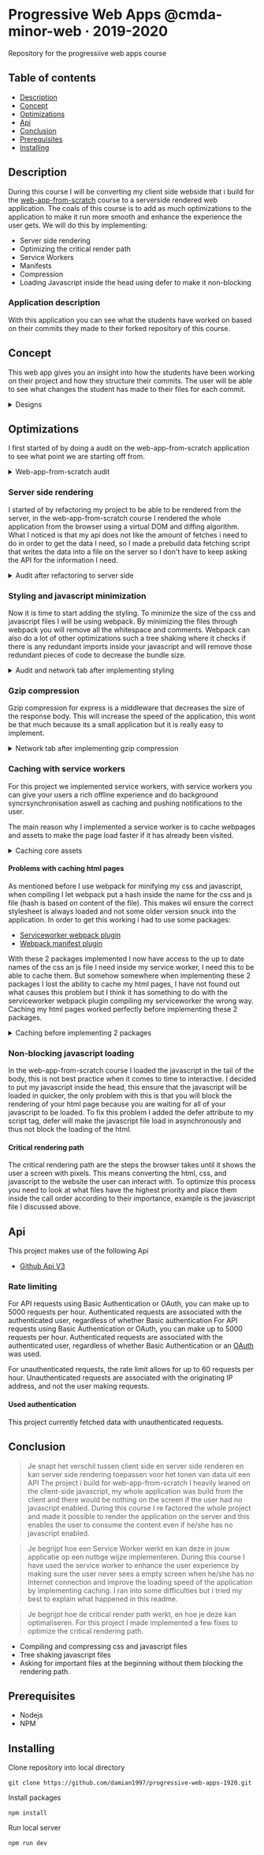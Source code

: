 # Progressive Web Apps @cmda-minor-web · 2019-2020
Repository for the progressiive web apps course

## Table of contents
* [Description](#description)
* [Concept](#concept)
* [Optimizations](#optimizations)
* [Api](#api)
* [Conclusion](#conclusion)
* [Prerequisites](#prerequisites)
* [Installing](#installing)

## Description
During this course I will be converting my client side webside that i build for the [web-app-from-scratch](https://github.com/damian1997/web-app-from-scratch-1920) course to a serverside rendered web application.
The coals of this course is to add as much optimizations to the application to make it run more smooth and enhance the experience the user gets. We will do this by
implementing:
* Server side rendering
* Optimizing the critical render path
* Service Workers
* Manifests
* Compression
* Loading Javascript inside the head using defer to make it non-blocking

### Application description
With this application you can see what the students have worked on based on their commits they made to their forked repository of this course.

## Concept
This web app gives you an insight into how the students have been working on their project and how they structure their commits. The user will be able
to see what changes the student has made to their files for each commit.

<details>
<summary>Designs</summary>

**Desktop design overviewpage**

<img src="./github/images/design-1.png" alt="">

**Mobile designs**

<img src="./github/images/design-2.png" alt="">

<img src="./github/images/design-3.png" alt="">

</details>

## Optimizations
I first started of by doing a audit on the web-app-from-scratch application to see what point we are starting off from.

<details>
<summary>Web-app-from-scratch audit</summary>
As you can see from the image below the application functions terribly and has really low scores across the board. So we have a long way to go.
<img src="./github/images/testing/audit-pwa.png" alt="wafs audit starting point">
</details>

### Server side rendering
I started of by refactoring my project to be able to be rendered from the server, in the web-app-from-scratch course I rendered the whole application from the browser using a virtual DOM and diffing algorithm.
What I noticed is that my api does not like the amount of fetches i need to do in order to get the data I need, so I made a prebuild data fetching script that writes the data into a file on the server so I don't have to
keep asking the API for the information I need.

<details>
<summary>Audit after refactoring to server side</summary>
As you can see from the image below the scores look really promising, but this is to be expected because there is no styling or javascript loading in yet.
<img src="./github/images/testing/server-side-audit.png" alt="Audit after refactoring to server side rendering">
</details>

### Styling and javascript minimization
Now it is time to start adding the styling. To minimize the size of the css and javascript files I will be using webpack. By minimizing the files through webpack you will remove
all the whitespace and comments. Webpack can also do a lot of other optimizations such a tree shaking where it checks if there is any redundant imports inside your javascript and will
remove those redundant pieces of code to decrease the bundle size.

<details>
<summary>Audit and network tab after implementing styling</summary>

<img src="./github/images/testing/audit-styling.png" alt="Audit after adding styling to the application">

<img src="./github/images/testing/networktab-styling.png" alt="Network tab after adding styling to application">
</details>

### Gzip compression
Gzip compression for express is a middleware that decreases the size of the response body. This will increase the speed of the application, this wont be that much because its a small
application but it is really easy to implement.

<details>
<summary>Network tab after implementing gzip compression</summary>
When you compare the network tab after gzip implementation you see a 1ms improvement when rendering the page for the first meaningful paint.
<img src="./github/images/testing/gzip-compression.png" alt="Network tab after gzip compression has been implemneted">
</details>

### Caching with service workers
For this project we implemented service workers, with service workers you can give your users a rich offline experience and do background syncrsynchronisation
aswell as caching and pushing notifications to the user.

The main reason why I implemented a service worker is to cache webpages and assets to make the page load faster if it has already been visited.
<details>
<summary>Caching core assets</summary>
As you can see my styling has been cached alonside my javascript and images. I also have a page called offline inside the cache so if the user has trouble with his connection
and tries to go onto a page he has not visited before he will see a page with information about his Internet connection. The reason we do this is to prevent the user from
looking at a empty screen.

<img src="./github/images/testing/core-asset-caching.png" alt="Core assets inside browser cache">
</details>

#### Problems with caching html pages
As mentioned before I use webpack for minifying my css and javascript, when compiling I let webpack put a hash inside the name for the css and js file
(hash is based on content of the file). This makes wil ensure the correct stylesheet is always loaded and not some older version snuck into the application.
In order to get this working i had to use some packages:
* [Serviceworker webpack plugin](https://www.npmjs.com/package/serviceworker-webpack-plugin)
* [Webpack manifest plugin](https://www.npmjs.com/package/webpack-manifest-plugin)

With these 2 packages implemented I now have access to the up to date names of the css an js file I need inside my service worker, I need this to be able to cache them.
But somehow somewhere when implementing these 2 packages I lost the ability to cache my html pages, I have not found out what causes this problem but I think it has
something to do with the serviceworker webpack plugin compiling my serviceworker the wrong way. Caching my html pages worked perfectly before implementing these 2 packages.

<details>
<summary>Caching before implementing 2 packages</summary>
As you can see in these images below I was able to cache my html pages before implementing the 2 packages, but not able to cache the css and js.

<img src="./github/images/testing/service-workerv1.png" alt="Cached html pages">

<img src="./github/images/testing/service-workerv1-2.png" alt="Cached assets">
</details>

### Non-blocking javascript loading
In the web-app-from-scratch course I loaded the javascript in the tail of the body, this is not best practice when it comes to time to interactive.
I decided to put my javascript inside the head, this ensure that the javascript will be loaded in quicker, the only problem with this is that you will
block the rendering of your html page because you are waiting for all of your javascript to be loaded. To fix this problem I added the defer attribute to
my script tag, defer will make the javascript file load in asynchronously and thus not block the loading of the html.

#### Critical rendering path
The critical rendering path are the steps the browser takes until it shows the user a screen with pixels. This means converting the html, css, and javascript to the website the user can
interact with. To optimize this process you need to look at what files have the highest priority and place them inside the call order according to their importance, example is
the javascript file I discussed above.

## Api
This project makes use of the following Api
* [Github Api V3](https://developer.github.com/v3/)

### Rate limiting
For API requests using Basic Authentication or OAuth, you can make up to 5000 requests per hour. Authenticated requests are associated with the authenticated user, regardless of whether Basic authentication For API requests using Basic Authentication or OAuth, you can make up to 5000 requests per hour. Authenticated requests are associated with the authenticated user, regardless of whether Basic Authentication or an [OAuth](https://developer.github.com/v3/#oauth2-token-sent-in-a-header) was used.

For unauthenticated requests, the rate limit allows for up to 60 requests per hour. Unauthenticated requests are associated with the originating IP address, and not the user making requests.

#### Used authentication
This project currently fetched data with unauthenticated requests.

## Conclusion
> Je snapt het verschil tussen client side en server side renderen en kan server side rendering toepassen voor het tonen van data uit een API
The project i build for web-app-from-scratch I heavily leaned on the client-side javascript, my whole application was build from the client and there would be nothing
on the screen if the user had no javascript enabled. During this course I re factored the whole project and made it possible to render the application
on the server and this enables the user to consume the content even if he/she has no javascript enabled.

> Je begrijpt hoe een Service Worker werkt en kan deze in jouw applicatie op een nuttige wijze implementeren.
During this course I have used the service worker to enhance the user experience by making sure the user never sees a empty screen when he/she has no Internet connection
and improve the loading speed of the application by implementing caching. I ran into some difficulties but i tried my best to explain what happened in this readme.

> Je begrijpt hoe de critical render path werkt, en hoe je deze kan optimaliseren.
For this project I made implemented a few fixes to optimize the critical rendering path.
* Compiling and compressing css and javascript files
* Tree shaking javascript files
* Asking for important files at the beginning without them blocking the rendering path.

## Prerequisites
* Nodejs
* NPM

## Installing
Clone repository into local directory
```
git clone https://github.com/damian1997/progressive-web-apps-1920.git
```

Install packages
```
npm install
```

Run local server
```
npm run dev
```

